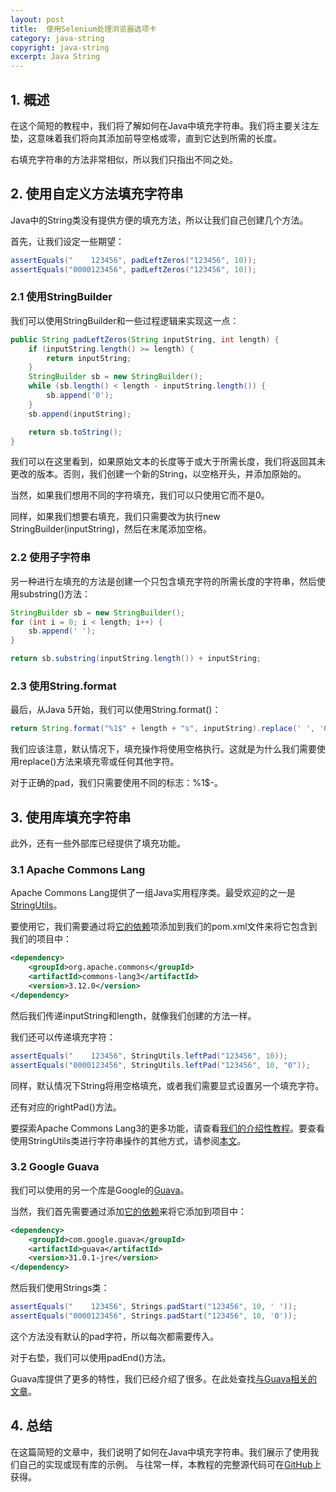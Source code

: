 ```yaml
---
layout: post
title:  使用Selenium处理浏览器选项卡
category: java-string
copyright: java-string
excerpt: Java String
---
```


## 1. 概述

在这个简短的教程中，我们将了解如何在Java中填充字符串。我们将主要关注左垫，这意味着我们将向其添加前导空格或零，直到它达到所需的长度。

右填充字符串的方法非常相似，所以我们只指出不同之处。

## 2. 使用自定义方法填充字符串

Java中的String类没有提供方便的填充方法，所以让我们自己创建几个方法。

首先，让我们设定一些期望：

```java
assertEquals("    123456", padLeftZeros("123456", 10));
assertEquals("0000123456", padLeftZeros("123456", 10));
```

### 2.1 使用StringBuilder

我们可以使用StringBuilder和一些过程逻辑来实现这一点：

```java
public String padLeftZeros(String inputString, int length) {
    if (inputString.length() >= length) {
        return inputString;
    }
    StringBuilder sb = new StringBuilder();
    while (sb.length() < length - inputString.length()) {
        sb.append('0');
    }
    sb.append(inputString);

    return sb.toString();
}
```

我们可以在这里看到，如果原始文本的长度等于或大于所需长度，我们将返回其未更改的版本。否则，我们创建一个新的String，以空格开头，并添加原始的。

当然，如果我们想用不同的字符填充，我们可以只使用它而不是0。

同样，如果我们想要右填充，我们只需要改为执行new StringBuilder(inputString)，然后在末尾添加空格。

### 2.2 使用子字符串

另一种进行左填充的方法是创建一个只包含填充字符的所需长度的字符串，然后使用substring()方法：

```java
StringBuilder sb = new StringBuilder();
for (int i = 0; i < length; i++) {
    sb.append(' ');
}

return sb.substring(inputString.length()) + inputString;
```

### 2.3 使用String.format

最后，从Java 5开始，我们可以使用String.format()：

```java
return String.format("%1$" + length + "s", inputString).replace(' ', '0');
```

我们应该注意，默认情况下，填充操作将使用空格执行。这就是为什么我们需要使用replace()方法来填充零或任何其他字符。

对于正确的pad，我们只需要使用不同的标志：%1$-。

## 3. 使用库填充字符串

此外，还有一些外部库已经提供了填充功能。

### 3.1 Apache Commons Lang

Apache Commons Lang提供了一组Java实用程序类。最受欢迎的之一是[StringUtils](https://commons.apache.org/proper/commons-lang/apidocs/org/apache/commons/lang3/StringUtils.html)。

要使用它，我们需要通过将[它的依赖](https://search.maven.org/classic/#search|ga|1|g%3A"org.apache.commons"ANDa%3A"commons-lang3")项添加到我们的pom.xml文件来将它包含到我们的项目中：

```xml
<dependency>
    <groupId>org.apache.commons</groupId>
    <artifactId>commons-lang3</artifactId>
    <version>3.12.0</version>
</dependency>
```

然后我们传递inputString和length，就像我们创建的方法一样。

我们还可以传递填充字符：

```java
assertEquals("    123456", StringUtils.leftPad("123456", 10));
assertEquals("0000123456", StringUtils.leftPad("123456", 10, "0"));
```

同样，默认情况下String将用空格填充，或者我们需要显式设置另一个填充字符。

还有对应的rightPad()方法。

要探索Apache Commons Lang3的更多功能，请查看[我们的介绍性教程](https://www.tuyucheng.com/java-commons-lang-3)。要查看使用StringUtils类进行字符串操作的其他方式，请参阅[本文](https://www.tuyucheng.com/string-processing-commons-lang)。

### 3.2 Google Guava

我们可以使用的另一个库是Google的[Guava](https://github.com/google/guava)。

当然，我们首先需要通过添加[它的依赖](https://search.maven.org/classic/#search|ga|1|g%3A"com.google.guava"ANDa%3A"guava")来将它添加到项目中：

```xml
<dependency>
    <groupId>com.google.guava</groupId>
    <artifactId>guava</artifactId>
    <version>31.0.1-jre</version>
</dependency>
```

然后我们使用Strings类：

```java
assertEquals("    123456", Strings.padStart("123456", 10, ' '));
assertEquals("0000123456", Strings.padStart("123456", 10, '0'));
```

这个方法没有默认的pad字符，所以每次都需要传入。

对于右垫，我们可以使用padEnd()方法。

Guava库提供了更多的特性，我们已经介绍了很多。在此处查找[与Guava相关的文章](https://www.tuyucheng.com/category/guava/)。

## 4. 总结

在这篇简短的文章中，我们说明了如何在Java中填充字符串。我们展示了使用我们自己的实现或现有库的示例。
与往常一样，本教程的完整源代码可在[GitHub](https://github.com/tu-yucheng/taketoday-tutorial4j/tree/master/java-core-modules/java-string-algorithms-1)上获得。

